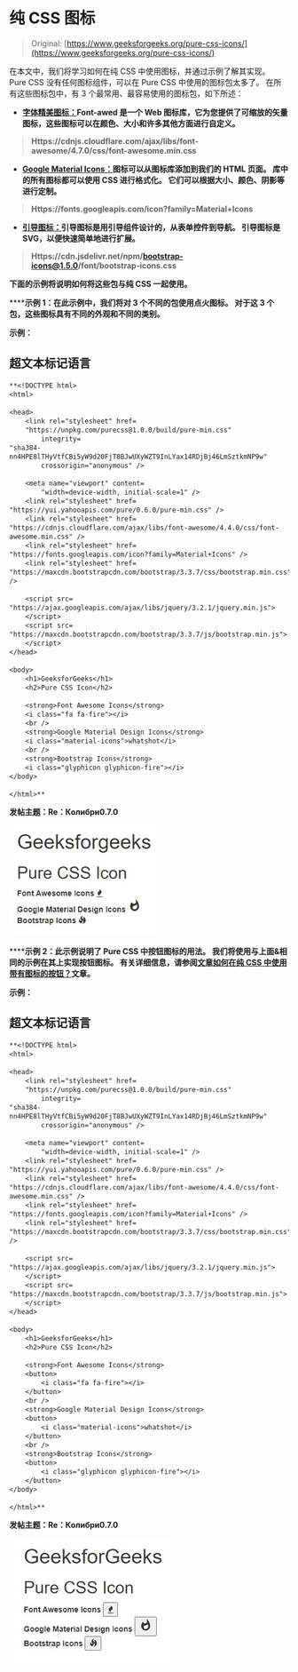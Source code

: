 # 纯 CSS 图标

> Original: [https://www.geeksforgeeks.org/pure-css-icons/](https://www.geeksforgeeks.org/pure-css-icons/)

在本文中，我们将学习如何在纯 CSS 中使用图标，并通过示例了解其实现。 Pure CSS 没有任何图标组件，可以在 Pure CSS 中使用的图标包太多了。 在所有这些图标包中，有 3 个最常用、最容易使用的图标包，如下所述：

*   [**字体精美图标：**](https://www.geeksforgeeks.org/how-to-use-font-awesome-icons-from-node-modules/)**Font-awed 是一个 Web 图标库，它为您提供了可缩放的矢量图标，这些图标可以在颜色、大小和许多其他方面进行自定义。**

> **Https://cdnjs.cloudflare.com/ajax/libs/font-awesome/4.7.0/css/font-awesome.min.css**

*   **[**Google Material Icons：**](https://www.geeksforgeeks.org/how-to-use-google-material-icon-as-list-style-in-a-webpage-using-html-and-css/)**图标可以从图标库添加到我们的 HTML 页面。 库中的所有图标都可以使用 CSS 进行格式化。 它们可以根据大小、颜色、阴影等进行定制。****

> ****Https://fonts.googleapis.com/icon?family=Material+Icons****

*   ****[**引导图标：**](https://www.geeksforgeeks.org/bootstrap-5-alpha-icons-library/)**引导图标是用引导组件设计的，从表单控件到导航。 引导图标是 SVG，以便快速简单地进行扩展。******

> ******Https://cdn.jsdelivr.net/npm/bootstrap-icons@1.5.0/font/bootstrap-icons.css******

******下面的示例将说明如何将这些包与纯 CSS 一起使用。******

********示例 1：**在此示例中，我们将对 3 个不同的包使用点火图标。 对于这 3 个包，这些图标具有不同的外观和不同的类别。******

******示例**：****

## ****超文本标记语言****

```
**<!DOCTYPE html>
<html>

<head>
    <link rel="stylesheet" href=
    "https://unpkg.com/purecss@1.0.0/build/pure-min.css"
        integrity=
"sha384-nn4HPE8lTHyVtfCBi5yW9d20FjT8BJwUXyWZT9InLYax14RDjBj46LmSztkmNP9w" 
        crossorigin="anonymous" />

    <meta name="viewport" content=
        "width=device-width, initial-scale=1" />
    <link rel="stylesheet" href=
"https://yui.yahooapis.com/pure/0.6.0/pure-min.css" />
    <link rel="stylesheet" href=
"https://cdnjs.cloudflare.com/ajax/libs/font-awesome/4.4.0/css/font-awesome.min.css" />
    <link rel="stylesheet" href=
"https://fonts.googleapis.com/icon?family=Material+Icons" />
    <link rel="stylesheet" href=
"https://maxcdn.bootstrapcdn.com/bootstrap/3.3.7/css/bootstrap.min.css" />

    <script src=
"https://ajax.googleapis.com/ajax/libs/jquery/3.2.1/jquery.min.js">
    </script>
    <script src=
"https://maxcdn.bootstrapcdn.com/bootstrap/3.3.7/js/bootstrap.min.js">
    </script>
</head>

<body>
    <h1>GeeksforGeeks</h1>
    <h2>Pure CSS Icon</h2>

    <strong>Font Awesome Icons</strong>
    <i class="fa fa-fire"></i>
    <br />
    <strong>Google Material Design Icons</strong>
    <i class="material-icons">whatshot</i>
    <br />
    <strong>Bootstrap Icons</strong>
    <i class="glyphicon glyphicon-fire"></i>
</body>

</html>**
```

****发帖主题：Re：Колибри0.7.0****

****![](img/ee6c477b1ee335713e8b369d868c4331.png)****

******示例 2：**此示例说明了 Pure CSS 中按钮图标的用法。 我们将使用与上面&相同的示例在其上实现按钮图标。 有关详细信息，请参阅[文章](https://www.geeksforgeeks.org/how-to-use-buttons-with-icons-using-pure-css/)[如何在纯 CSS 中使用带有图标的按钮？](https://www.geeksforgeeks.org/how-to-use-buttons-with-icons-using-pure-css/)文章。****

******示例：******

## ****超文本标记语言****

```
**<!DOCTYPE html>
<html>

<head>
    <link rel="stylesheet" href=
    "https://unpkg.com/purecss@1.0.0/build/pure-min.css"
        integrity=
"sha384-nn4HPE8lTHyVtfCBi5yW9d20FjT8BJwUXyWZT9InLYax14RDjBj46LmSztkmNP9w"
        crossorigin="anonymous" />

    <meta name="viewport" content=
        "width=device-width, initial-scale=1" />
    <link rel="stylesheet" href=
"https://yui.yahooapis.com/pure/0.6.0/pure-min.css" />
    <link rel="stylesheet" href=
"https://cdnjs.cloudflare.com/ajax/libs/font-awesome/4.4.0/css/font-awesome.min.css" />
    <link rel="stylesheet" href=
"https://fonts.googleapis.com/icon?family=Material+Icons" />
    <link rel="stylesheet" href=
"https://maxcdn.bootstrapcdn.com/bootstrap/3.3.7/css/bootstrap.min.css" />

    <script src=
"https://ajax.googleapis.com/ajax/libs/jquery/3.2.1/jquery.min.js">
    </script>
    <script src=
"https://maxcdn.bootstrapcdn.com/bootstrap/3.3.7/js/bootstrap.min.js">
    </script>
</head>

<body>
    <h1>GeeksforGeeks</h1>
    <h2>Pure CSS Icon</h2>

    <strong>Font Awesome Icons</strong>
    <button>
        <i class="fa fa-fire"></i>
    </button>
    <br />
    <strong>Google Material Design Icons</strong>
    <button>
        <i class="material-icons">whatshot</i>
    </button>
    <br />
    <strong>Bootstrap Icons</strong>
    <button>
        <i class="glyphicon glyphicon-fire"></i>
    </button>
</body>

</html>**
```

****发帖主题：Re：Колибри0.7.0****

****![](img/10120fc9eb5a31dbdef041a871a470fc.png)****